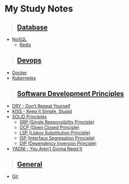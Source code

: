 # My Study Notes

<!-- > ## [Design Patterns](design-patterns/README.md)
- [Behavioral](design-patterns/behavioral/README.md)
  - [Chain of Responsibility](design-patterns/behavioral/chain-of-responsibility/README.md)
  - [Command](design-patterns/behavioral/command/README.md)
  - [Interpreter](design-patterns/behavioral/interpreter/README.md)
  - [Interator](design-patterns/behavioral/interator/README.md)
  - [Mediator](design-patterns/behavioral/mediator/README.md)
  - [Memento](design-patterns/behavioral/memento/README.md)
  - [Observer](design-patterns/behavioral/observer/README.md)
  - [State](design-patterns/behavioral/state/README.md)
  - [Strategy](design-patterns/behavioral/strategy/README.md)
  - [Template](design-patterns/behavioral/template/README.md)
  - [Visitor](design-patterns/behavioral/visitor/README.md)
- [Creational](design-patterns/creational/README.md)
  - [Abstract Factory](design-patterns/creational/abstract-factory/README.md)
  - [Builder](design-patterns/creational/builder/README.md)
  - [Factory](design-patterns/creational/factory/README.md)
  - [Prototype](design-patterns/creational/prototype/README.md)
  - [Singleton](design-patterns/creational/singleton/README.md)
- [Structural](design-patterns/structural/README.md)
  - [Adapter](design-patterns/structural/adapter/README.md)
  - [Bridge](design-patterns/structural/bridge/README.md)
  - [Composite](design-patterns/structural/composite/README.md)
  - [Decorator](design-patterns/structural/decorator/README.md)
  - [Facade](design-patterns/structural/facade/README.md)
  - [Flyweight](design-patterns/structural/flyweight/README.md)
  - [Proxy](design-patterns/structural/proxy/README.md) -->

> ## [Database](database/README.md)
- [NoSQL](database/nosql/README.md)
  - [Redis](database/nosql/redis/README.md)

> ## [Devops](devops/README.md)
- [Docker](devops/docker/README.md)
- [Kubernetes](devops/kubernetes/README.md)

> ## [Software Development Principles](software-development-principles/README.md)
- [DRY - Don’t Repeat Yourself](software-development-principles/dry/README.md)
- [KISS - Keep It Simple, Stupid](software-development-principles/kiss/README.md)
- [SOLID Principles](software-development-principles/solid/README.md)
  - [SRP (Single Responsibility Principle)](software-development-principles/solid/srp/README.md)
  - [OCP (Open Closed Principle)](software-development-principles/solid/ocp/README.md)
  - [LSP (Liskov Substitution Principle)](software-development-principles/solid/lsp/README.md)
  - [ISP (Interface Segregation Principle)](software-development-principles/solid/isp/README.md)
  - [DIP (Dependency Inversion Principle)](software-development-principles/solid/dip/README.md)
- [YAGNI - You Aren’t Gonna Need It](software-development-principles/yagni/README.md)

> ## [General](general/README.md)
- [Git](general/git/README.md)

<!-- ## [Frameworks]()
- [Javascript]()
  - [Express]()
  - [GraphQL]()
  - [React]()
  - [React Native]()

## [Languages]()
- [Javascript]()
  - [Typescript]()
- [Python]()

## [Terminal]()
- [SSH]()
- [ZSH]()
  - [OH-MY-ZSH]() -->
